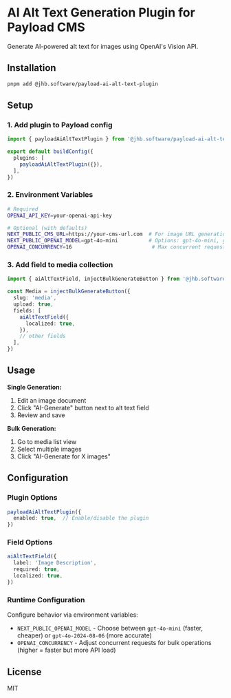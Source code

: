 # AI Alt Text Generation Plugin for Payload CMS

Generate AI-powered alt text for images using OpenAI's Vision API.

## Installation

```bash
pnpm add @jhb.software/payload-ai-alt-text-plugin
```

## Setup

### 1. Add plugin to Payload config

```typescript
import { payloadAiAltTextPlugin } from '@jhb.software/payload-ai-alt-text-plugin'

export default buildConfig({
  plugins: [
    payloadAiAltTextPlugin({}),
  ],
})
```

### 2. Environment Variables

```bash
# Required
OPENAI_API_KEY=your-openai-api-key

# Optional (with defaults)
NEXT_PUBLIC_CMS_URL=https://your-cms-url.com  # For image URL generation
NEXT_PUBLIC_OPENAI_MODEL=gpt-4o-mini          # Options: gpt-4o-mini, gpt-4o-2024-08-06 (default: gpt-4o-mini)
OPENAI_CONCURRENCY=16                          # Max concurrent requests for bulk generation (default: 16)
```

### 3. Add field to media collection

```typescript
import { aiAltTextField, injectBulkGenerateButton } from '@jhb.software/payload-ai-alt-text-plugin'

const Media = injectBulkGenerateButton({
  slug: 'media',
  upload: true,
  fields: [
    aiAltTextField({
      localized: true,
    }),
    // other fields
  ],
})
```

## Usage

**Single Generation:**
1. Edit an image document
2. Click "AI-Generate" button next to alt text field
3. Review and save

**Bulk Generation:**
1. Go to media list view
2. Select multiple images
3. Click "AI-Generate for X images"

## Configuration

### Plugin Options

```typescript
payloadAiAltTextPlugin({
  enabled: true,  // Enable/disable the plugin
})
```

### Field Options

```typescript
aiAltTextField({
  label: 'Image Description',
  required: true,
  localized: true,
})
```

### Runtime Configuration

Configure behavior via environment variables:

- `NEXT_PUBLIC_OPENAI_MODEL` - Choose between `gpt-4o-mini` (faster, cheaper) or `gpt-4o-2024-08-06` (more accurate)
- `OPENAI_CONCURRENCY` - Adjust concurrent requests for bulk operations (higher = faster but more API load)

## License

MIT
